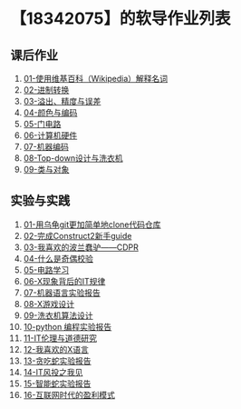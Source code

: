 # 【18342075】的软导作业列表

## 课后作业

1. <a href="hw01">01-使用维基百科（Wikipedia）解释名词</a>
2. <a href="hw02">02-进制转换</a>
3. <a href="hw03">03-溢出、精度与误差</a>
4. <a href="hw04">04-颜色与编码</a>
5. <a href="hw05">05-门电路</a>
6. <a href="hw06">06-计算机硬件</a>
7. <a href="hw07">07-机器编码</a>
8. <a href="hw08">08-Top-down设计与洗衣机</a>
9. <a href="hw09">09-类与对象</a>
## 实验与实践

1. <a href="lab01" >01-用乌龟git更加简单地clone代码仓库</a>
2. <a href="lab02">02-完成Construct2新手guide</a>
3. <a href="lab03">03-我喜欢的波兰蠢驴——CDPR</a>
4. <a href="lab04">04-什么是奇偶校验</a>
5. [05-电路学习](lab05)
6. [06-X现象背后的IT规律](lab06)
7. <a href="lab07">07-机器语言实验报告</a>
8. [08-X游戏设计](lab08)
9. [09-洗衣机算法设计](lab09)
10. [10-python 编程实验报告](lab10)
11. [11-IT伦理与道德研究](lab11)
12. [12-我喜欢的X语言](lab12)
13. [13-贪吃蛇实验报告](lab13)
14. [14-IT风投之我见](lab14)
15. [15-智能蛇实验报告](lab15)
16. [16-互联网时代的盈利模式](lab16)


<!--## Markdown 语法演示

![](images/exclamation.png) 语法 [demo 文档](demo)， [source](https://github.com/sysu-swi/homework/blob/gh-pages/demo.md)-->



